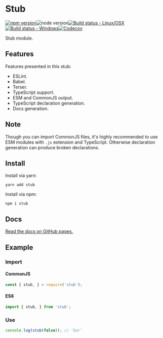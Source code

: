 # Stub

[![npm version](https://img.shields.io/npm/v/stub?style=for-the-badge)](https://www.npmjs.com/package/stub)![node version](https://img.shields.io/node/v/stub?style=for-the-badge)[![Build status - Linux/OSX](https://img.shields.io/travis/com/Zekfad/stub?style=for-the-badge&logo=linux&logoColor=white)](https://travis-ci.com/github/Zekfad/stub)[![Build status - Windows](https://img.shields.io/appveyor/build/Zekfad/stub?style=for-the-badge&logo=windows&logoColor=white)](https://ci.appveyor.com/project/Zekfad/stub)[![Codecov](https://img.shields.io/codecov/c/gh/Zekfad/stub?style=for-the-badge)](https://codecov.io/gh/Zekfad/stub)


Stub module.

## Features

Features presented in this stub:

* ESLint.
* Babel.
* Terser.
* TypeScript support.
* ESM and CommonJS output.
* TypeScript declaration generation.
* Docs generation.

## Note

Though you can import CommonJS files, it's highly recommended to use ESM
modules with `.js` extension and TypeScript. Otherwise declaration 
generation can produce broken declarations.

## Install

Install via yarn:

```
yarn add stub
```

Install via npm:

```
npm i stub
```

## Docs

[Read the docs on GitHub pages.](https://zekfad.github.io/stub/)

## Example

### Import

#### CommonJS

```js
const { stub, } = require('stub');
```

#### ES6

```js
import { stub, } from 'stub';
```

### Use

```js
console.log(stub(false)); // 'bar'
```
